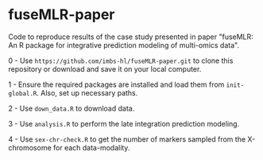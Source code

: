 # fuseMLR-paper
Code to reproduce results of the case study presented in paper "fuseMLR: An R package for integrative prediction modeling of multi-omics data".

0 - Use `https://github.com/imbs-hl/fuseMLR-paper.git` to clone this repository or download and save it on your local computer.

1 - Ensure the required packages are installed and load them from `init-global.R`. Also, set up necessary paths.

2 - Use `down_data.R` to download data.

3 - Use `analysis.R` to perform the late integration prediction modeling.

4 - Use `sex-chr-check.R` to get the number of markers sampled from the X-chromosome for each data-modality.
